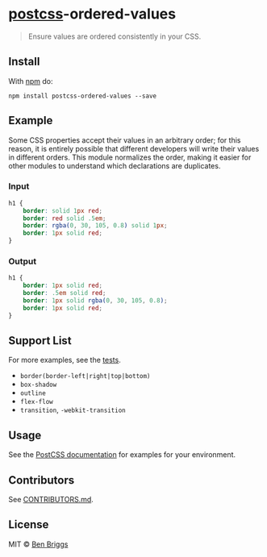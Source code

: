 # [postcss][postcss]-ordered-values

> Ensure values are ordered consistently in your CSS.


## Install

With [npm](https://npmjs.org/package/postcss-ordered-values) do:

```
npm install postcss-ordered-values --save
```


## Example

Some CSS properties accept their values in an arbitrary order; for this reason,
it is entirely possible that different developers will write their values in
different orders. This module normalizes the order, making it easier for other
modules to understand which declarations are duplicates.

### Input

```css
h1 {
    border: solid 1px red;
    border: red solid .5em;
    border: rgba(0, 30, 105, 0.8) solid 1px;
    border: 1px solid red;
}
```

### Output

```css
h1 {
    border: 1px solid red;
    border: .5em solid red;
    border: 1px solid rgba(0, 30, 105, 0.8);
    border: 1px solid red;
}
```


## Support List

For more examples, see the [tests](src/__tests__/index.js).

* `border(border-left|right|top|bottom)`
* `box-shadow`
* `outline`
* `flex-flow`
* `transition`, `-webkit-transition`


## Usage

See the [PostCSS documentation](https://github.com/postcss/postcss#usage) for
examples for your environment.


## Contributors

See [CONTRIBUTORS.md](https://github.com/ben-eb/cssnano/blob/master/CONTRIBUTORS.md).


## License

MIT © [Ben Briggs](http://beneb.info)

[postcss]: https://github.com/postcss/postcss
